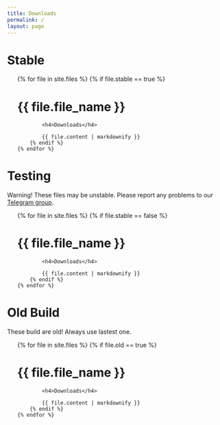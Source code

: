 ```yaml
---
title: Downloads
permalink: /
layout: page
---
```


# Stable

<ul class="files-stable">
    {% for file in site.files %}
        {% if file.stable == true %}
            <h1>{{ file.file_name }}</h1>

            <h4>Downloads</h4>
            
            {{ file.content | markdownify }}
        {% endif %}
    {% endfor %}
</ul>

# Testing

Warning! These files may be unstable. Please report any problems to our [Telegram group](https://t.me/AOSDPx/39).

<ul class="files-unstable">
    {% for file in site.files %}
        {% if file.stable == false %}
            <h1>{{ file.file_name }}</h1>

            <h4>Downloads</h4>

            {{ file.content | markdownify }}
        {% endif %}
	{% endfor %}
</ul>

# Old Build

These build are old! Always use lastest one.

<ul class="files-old">
    {% for file in site.files %}
        {% if file.old == true %}
            <h1>{{ file.file_name }}</h1>

            <h4>Downloads</h4>

            {{ file.content | markdownify }}
        {% endif %}
    {% endfor %}
</ul>
